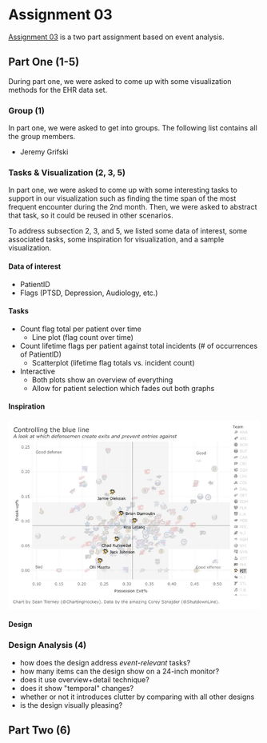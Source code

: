 # Assignment 03

[Assignment 03][2] is a two part assignment based on event analysis.

## Part One (1-5)

During part one, we were asked to come up with some visualization methods
for the EHR data set. 

### Group (1)

In part one, we were asked to get into groups. The following list
contains all the group members.

- Jeremy Grifski

### Tasks & Visualization (2, 3, 5)

In part one, we were asked to come up with some interesting tasks to support
in our visualization such as finding the time span of the most frequent encounter 
during the 2nd month. Then, we were asked to abstract that task, so it could be
reused in other scenarios.

To address subsection 2, 3, and 5, we listed some data of interest, some associated
tasks, some inspiration for visualization, and a sample visualization.

#### Data of interest

- PatientID
- Flags (PTSD, Depression, Audiology, etc.)

#### Tasks

- Count flag total per patient over time
  - Line plot (flag count over time)
- Count lifetime flags per patient against total incidents (# of occurrences of PatientID)
  - Scatterplot (lifetime flag totals vs. incident count)
- Interactive
  - Both plots show an overview of everything
  - Allow for patient selection which fades out both graphs
  
#### Inspiration

![Controlling the Blue Line][1]

#### Design

### Design Analysis (4)

- how does the design address *event-relevant* tasks?
- how many items can the design show on a 24-inch monitor?
- does it use overview+detail technique?
- does it show "temporal" changes?
- whether or not it introduces clutter by comparing with all other designs
- is the design visually pleasing?

## Part Two (6)



[1]: assets/controlling-the-blue-line.jpeg
[2]: https://sites.google.com/site/datavisualizationspring2019/exercise/assignment-3-seeing-sequences-in-trajectory-data
